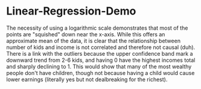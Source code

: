 # Linear-Regression-Demo

The necessity of using a logarithmic scale demonstrates that most of the points are "squished" down near the x-axis. While this offers an approximate mean of the data, it is clear that the relationship between number of kids and income is not correlated and therefore not causal (duh). There is a link with the outliers because the upper confidence band mark a downward trend from 2-6 kids, and having 0 have the highest incomes total and sharply declining to 1. This would show that many of the most wealthy people don't have children, though not because having a child would cause lower earnings (literally yes but not dealbreaking for the richest).

